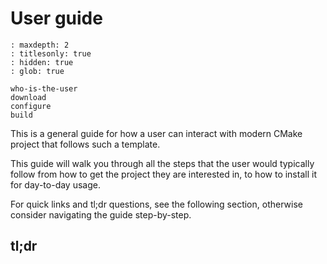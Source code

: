 # User guide

```{toctree}
: maxdepth: 2
: titlesonly: true
: hidden: true
: glob: true

who-is-the-user
download
configure
build
```

This is a general guide for how a user can interact with modern CMake project
that follows such a template.

This guide will walk you through all the steps that the user would typically
follow from how to get the project they are interested in, to how to install it
for day-to-day usage.

For quick links and tl;dr questions, see the following section, otherwise
consider navigating the guide step-by-step.

## tl;dr
